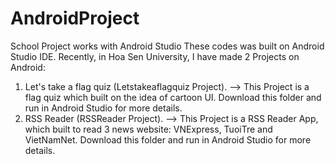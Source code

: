 # AndroidProject
School Project works with Android Studio
These codes was built on Android Studio IDE.
Recently, in Hoa Sen University, I have made 2 Projects on Android:
1. Let's take a flag quiz (Letstakeaflagquiz Project).
--> This Project is a flag quiz which built on the idea of cartoon UI. Download this folder and run in Android Studio for more details.
2. RSS Reader (RSSReader Project).
--> This Project is a RSS Reader App, which built to read 3 news website: VNExpress, TuoiTre and VietNamNet. Download this folder and run in Android Studio for more details.
